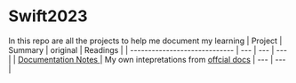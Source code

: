 # Swift2023

In this repo are all the projects to help me document my learning 
| Project | Summary | original | Readings |
| ----------------------------- | --- | --- | --- |
| <a href="/Documentation/"> Documentation Notes </a> | My own intepretations from <a href="https://docs.swift.org/swift-book/documentation/the-swift-programming-language/">offcial docs</a> | --- | --- |